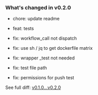 ### What's changed in v0.2.0

* chore: update readme

* feat: tests

* fix: workflow_call not dispatch

* fix: use sh / jq to get dockerfile matrix

* fix: wrapper _test not needed

* fix: test file path

* fix: permissions for push test


See full diff: [v0.1.0...v0.2.0](https://github.com/unbounded-tech/workflows-containers/compare/v0.1.0...v0.2.0)
